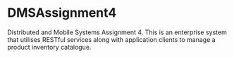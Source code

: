 DMSAssignment4
==============

Distributed and Mobile Systems Assignment 4.  This is an enterprise system that utilises RESTful services along with application clients to manage a product inventory catalogue.
